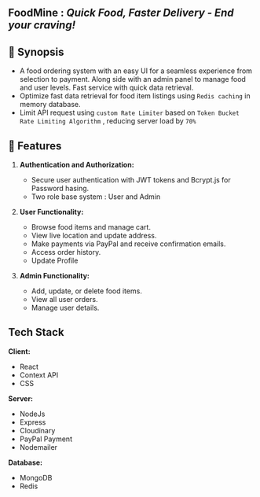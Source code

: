 ## FoodMine : *Quick Food, Faster Delivery - End your craving!*


## 📑 Synopsis 

- A food ordering system with an easy UI for a seamless experience from selection to payment. Along side with an admin panel to manage food and user levels. Fast service with quick data retrieval. 
- Optimize fast data retrieval for food item listings using `Redis caching` in memory database.
- Limit API request using `custom Rate Limiter` based on `Token Bucket Rate Limiting Algorithm` , reducing server load by `70%` 


## 📜 Features

1. **Authentication and Authorization:**
   - Secure user authentication with JWT tokens and Bcrypt.js for Password hasing.
   - Two role base system : User and Admin

2. **User Functionality:**
   - Browse food items and manage cart.
   - View live location and update address.
   - Make payments via PayPal and receive confirmation emails.
   - Access order history.
   - Update Profile

3. **Admin Functionality:**
   - Add, update, or delete food items.
   - View all user orders.
   - Manage user details.

## Tech Stack

**Client:** 
* React
* Context API
* CSS

**Server:** 
* NodeJs
* Express
* Cloudinary
* PayPal Payment
* Nodemailer


**Database:**
* MongoDB
* Redis 



